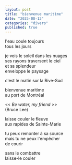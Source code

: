 ```yaml
---
layout: post
title: "bienvenue maritime"
date: "2025-08-13"
categories: "divers"
published: true
---
```


l'eau coule toujours  
tous les jours  

je vois le soleil dans les nuages  
ses rayons traversent le ciel  
et sa splendeur  
enveloppe le paysage  

c'est le matin sur la Rive-Sud  

bienvenue maritime  
au port de Montréal  

<< *Be water, my friend* >>  
(Bruce Lee)  

laisse couler le fleuve  
aux rapides de Sainte-Marie  

tu peux remonter à sa source  
mais tu ne peux l'empêcher  
de courir  

sans le combattre  
laisse-le couler  
